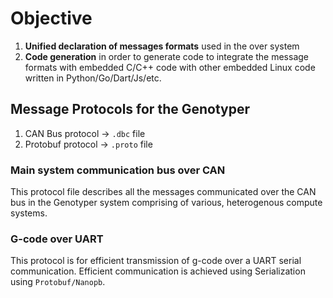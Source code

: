 # Objective 
1. **Unified declaration of messages formats** used in the over system
2. **Code generation** in order to generate code to integrate the message formats with embedded C/C++ code with other embedded Linux code written in Python/Go/Dart/Js/etc.

## Message Protocols for the Genotyper
1. CAN Bus protocol -> `.dbc` file
2. Protobuf protocol -> `.proto` file

### Main system communication bus over CAN
This protocol file describes all the messages communicated over the CAN bus in the Genotyper system comprising of various, heterogenous compute systems.

### G-code over UART 
This protocol is for efficient transmission of g-code over a UART serial communication. Efficient communication is achieved using Serialization using `Protobuf/Nanopb`.
